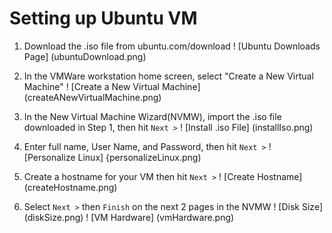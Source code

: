 # Setting up Ubuntu VM

1. Download the .iso file from ubuntu.com/download
! [Ubuntu Downloads Page] (ubuntuDownload.png)

2. In the VMWare workstation home screen, select "Create a New Virtual Machine"
! [Create a New Virtual Machine] (createANewVirtualMachine.png)

3. In the New Virtual Machine Wizard(NVMW), import the .iso file downloaded in Step 1, then hit `Next >`
! [Install .iso File] (installIso.png)

4. Enter full name, User Name, and Password, then hit `Next >`
! [Personalize Linux] {personalizeLinux.png)

5. Create a hostname for your VM then hit `Next >`
! [Create Hostname] (createHostname.png)

6. Select `Next >` then `Finish` on the next 2 pages in the NVMW
! [Disk Size] (diskSize.png)
! [VM Hardware] (vmHardware.png)